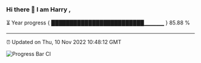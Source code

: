 ### Hi there 👋 I am Harry , 

⏳ Year progress { █████████████████████████▁▁▁▁▁ } 85.88 %

---

⏰ Updated on Thu, 10 Nov 2022 10:48:12 GMT

![Progress Bar CI](https://github.com/duykhang68/duykhang68/workflows/Progress%20Bar%20CI/badge.svg)

